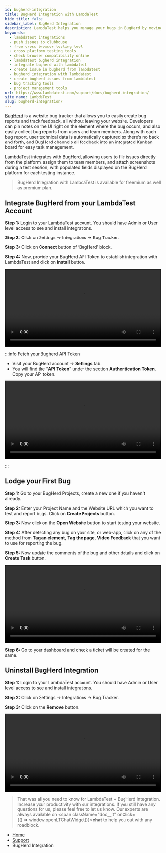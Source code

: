 ```yaml
---
id: bugherd-integration
title: BugHerd Integration with LambdaTest
hide_title: false 
sidebar_label: BugHerd Integration
description: LambdaTest helps you manage your bugs in BugHerd by moving them to project in a single click. All the details you provide in LambdaTest like task list, assignee, title and description would automatically be presented in the project on BugHerd.
keywords:
  - lambdatest integrations
  - push issues to clubhouse
  - free cross browser testing tool
  - cross platform testing tools
  - check browser compatibility online
  - lambdatest bugherd integration
  - integrate bugherd with lambdatest
  - create issue in bugherd from lambdatest
  - bugherd integration with lambdatest
  - create bugherd issues from lambdatest
  - bug tracking tools
  - project management tools
url: https://www.lambdatest.com/support/docs/bugherd-integration/
site_name: LambdaTest
slug: bugherd-integration/
---
```

<script type="application/ld+json"
      dangerouslySetInnerHTML={{ __html: JSON.stringify({
       "@context": "https://schema.org",
        "@type": "BreadcrumbList",
        "itemListElement": [{
          "@type": "ListItem",
          "position": 1,
          "name": "LambdaTest",
          "item": "https://www.lambdatest.com"
        },{
          "@type": "ListItem",
          "position": 2,
          "name": "Support",
          "item": "https://www.lambdatest.com/support/docs/"
        },{
          "@type": "ListItem",
          "position": 3,
          "name": "BugHerd Integration",
          "item": "https://www.lambdatest.com/support/docs/bugherd-integration/"
        }]
      })
    }}
></script>

[BugHerd](https://bugherd.com/) is a website bug tracker that allows you to easily create bug reports and track feedback, all without leaving your website. Developers can pin notes on the UI right on the element where the bug occurs, and also easily collect bug reports from users and team members.   Along with each bug report, user technical data is automatically captured so there’s no back and forth, and BugHerd channels all feedback into an integrated Kanban board for easy task management.

LambdaTest integrates with BugHerd, allowing users to file issues directly from the platform, assign them to team members, and attach screenshots during a test session, with populated fields displayed on the BugHerd platform for each testing instance.

> BugHerd Integration with LambdaTest is available for freemium as well as premium plan.

## Integrate BugHerd from your LambdaTest Account

**Step 1:** Login to your LambdaTest account. You should have Admin or User level access to see and install integrations.

**Step 2:** Click on Settings -> Integrations -> Bug Tracker.

**Step 3:** Click on **Connect** button of ‘BugHerd’ block.

**Step 4:** Now, provide your BugHerd API Token to establish integration with LambdaTest and click on **install** button.

<video class="right-side" width="100%" controls id="vid">
<source src= {require('../assets/videos/bugherd-integration/bugherd-integrate.mp4').default} type="video/mp4" />
</video>

:::info Fetch your Bugherd API Token

- Visit your BugHerd account -> **Settings** tab.
- You will find the “**API Token**” under the section **Authentication Token**. Copy your API token.

<video class="right-side" width="100%" controls id="vid">
<source src= {require('../assets/videos/bugherd-integration/api-token.mp4').default} type="video/mp4" />
</video>

:::

## Lodge your First Bug

**Step 1:** Go to your BugHerd Projects, create a new one if you haven't already.

**Step 2:** Enter your Project Name and the Website URL which you want to test and report bugs. Click on **Create Projects** button.

**Step 3:** Now click on the **Open Website** button to start testing your website.

**Step 4:** After detecting any bug on your site, or web-app, click on any of the method from **Tag an element**, **Tag the page**, **Video Feedback** that you want to use for reporting the bug.

**Step 5:** Now update the comments of the bug and other details and click on **Create Task** button.

<video class="right-side" width="100%" controls id="vid">
<source src= {require('../assets/videos/bugherd-integration/lodge-bug.mp4').default} type="video/mp4" />
</video>

**Step 6:** Go to your dashboard and check a ticket will be created for the same.

## Uninstall BugHerd Integration

**Step 1:** Login to your LambdaTest account. You should have Admin or User level access to see and install integrations.

**Step 2:** Click on Settings -> Integrations -> Bug Tracker.

**Step 3:** Click on the **Remove** button.

<video class="right-side" width="100%" controls id="vid">
<source src= {require('../assets/videos/bugherd-integration/uninstall-bugherd.mp4').default} type="video/mp4" />
</video>

> That was all you need to know for LambdaTest + BugHerd Integration. Increase your productivity with our integrations. If you still have any questions for us, please feel free to let us know. Our experts are always available on <span className="doc__lt" onClick={() => window.openLTChatWidget()}>**chat**</span> to help you out with any roadblock. 


<nav aria-label="breadcrumbs">
  <ul className="breadcrumbs">
    <li className="breadcrumbs__item">
      <a className="breadcrumbs__link" href="https://www.lambdatest.com">
        Home
      </a>
    </li>
    <li className="breadcrumbs__item">
      <a className="breadcrumbs__link" target="_self" href="https://www.lambdatest.com/support/docs/">
        Support
      </a>
    </li>
    <li className="breadcrumbs__item breadcrumbs__item--active">
      <span className="breadcrumbs__link">
        BugHerd Integration
      </span>
    </li>
  </ul>
</nav>

